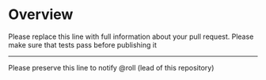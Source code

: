 # Overview

Please replace this line with full information about your pull request. Please make sure that tests pass before publishing it

---

Please preserve this line to notify @roll (lead of this repository)
